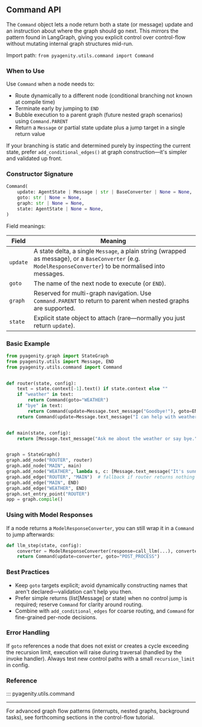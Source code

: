 ## Command API

The `Command` object lets a node return both a state (or message) update and an instruction about where the graph should go next. This mirrors the pattern found in LangGraph, giving you explicit control over control-flow without mutating internal graph structures mid-run.

Import path: `from pyagenity.utils.command import Command`

### When to Use

Use `Command` when a node needs to:

- Route dynamically to a different node (conditional branching not known at compile time)
- Terminate early by jumping to `END`
- Bubble execution to a parent graph (future nested graph scenarios) using `Command.PARENT`
- Return a `Message` or partial state update plus a jump target in a single return value

If your branching is static and determined purely by inspecting the current state, prefer `add_conditional_edges()` at graph construction—it's simpler and validated up front.

### Constructor Signature

```python
Command(
	update: AgentState | Message | str | BaseConverter | None = None,
	goto: str | None = None,
	graph: str | None = None,
	state: AgentState | None = None,
)
```

Field meanings:

| Field | Meaning |
|-------|---------|
| `update` | A state delta, a single `Message`, a plain string (wrapped as message), or a `BaseConverter` (e.g. `ModelResponseConverter`) to be normalised into messages. |
| `goto` | The name of the next node to execute (or `END`). |
| `graph` | Reserved for multi-graph navigation. Use `Command.PARENT` to return to parent when nested graphs are supported. |
| `state` | Explicit state object to attach (rare—normally you just return `update`). |

### Basic Example

```python
from pyagenity.graph import StateGraph
from pyagenity.utils import Message, END
from pyagenity.utils.command import Command


def router(state, config):
	text = state.context[-1].text() if state.context else ""
	if "weather" in text:
		return Command(goto="WEATHER")
	if "bye" in text:
		return Command(update=Message.text_message("Goodbye!"), goto=END)
	return Command(update=Message.text_message("I can help with weather queries."), goto="MAIN")


def main(state, config):
	return [Message.text_message("Ask me about the weather or say bye.")]


graph = StateGraph()
graph.add_node("ROUTER", router)
graph.add_node("MAIN", main)
graph.add_node("WEATHER", lambda s, c: [Message.text_message("It's sunny.")])
graph.add_edge("ROUTER", "MAIN")  # fallback if router returns nothing
graph.add_edge("MAIN", END)
graph.add_edge("WEATHER", END)
graph.set_entry_point("ROUTER")
app = graph.compile()
```

### Using with Model Responses

If a node returns a `ModelResponseConverter`, you can still wrap it in a `Command` to jump afterwards:

```python
def llm_step(state, config):
	converter = ModelResponseConverter(response=call_llm(...), converter="litellm")
	return Command(update=converter, goto="POST_PROCESS")
```

### Best Practices

- Keep `goto` targets explicit; avoid dynamically constructing names that aren't declared—validation can't help you then.
- Prefer simple returns (list[Message] or state) when no control jump is required; reserve `Command` for clarity around routing.
- Combine with `add_conditional_edges` for coarse routing, and `Command` for fine-grained per-node decisions.

### Error Handling

If `goto` references a node that does not exist or creates a cycle exceeding the recursion limit, execution will raise during traversal (handled by the invoke handler). Always test new control paths with a small `recursion_limit` in config.

### Reference

::: pyagenity.utils.command

---

For advanced graph flow patterns (interrupts, nested graphs, background tasks), see forthcoming sections in the control-flow tutorial.
